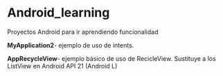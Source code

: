 # Android_learning
Proyectos Android para ir aprendiendo funcionalidad

<b>MyApplication2</b>- ejemplo de uso de intents.

<b>AppRecycleView</b>- ejemplo básico de uso de RecicleView. Sustituye a los ListView en Android API 21 (Android L) 
